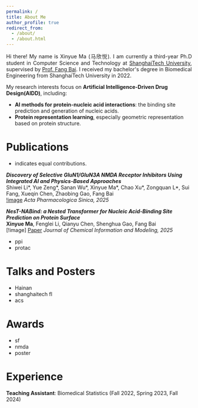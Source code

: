 ```yaml
---
permalink: /
title: About Me
author_profile: true
redirect_from: 
  - /about/
  - /about.html
---
```


<p align="justify">
Hi there! My name is Xinyue Ma (马欣悦). I am currently a third-year Ph.D student in Computer Science and Technology at <a href="https://www.shanghaitech.edu.cn/">ShanghaiTech University</a>, supervised by <a href="https://bailab.siais.shanghaitech.edu.cn/">Prof. Fang Bai</a>. I received my bachelor's degree in Biomedical Engineering from ShanghaiTech University in 2022. <br /> 
</p>

My research interests focus on <b>Artificial Intelligence-Driven Drug Design(AIDD)</b>, including:
- <b>AI methods for protein-nucleic acid interactions</b>: the binding site prediction and generation of nucleic acids.
- <b>Protein representation learning</b>, especially geometric representation based on protein structure.


Publications
======

* indicates equal contributions.

**_Discovery of Selective GluN1/GluN3A NMDA Receptor Inhibitors Using Integrated AI and Physics-Based Approaches_**\
Shiwei Li\*, Yue Zeng\*, Sanan Wu\*, Xinyue Ma\*, Chao Xu\*, Zongquan L\*, Sui Fang, Xueqin Chen, Zhaobing Gao, Fang Bai \
[!image]()
_Acta Pharmacologica Sinica, 2025_


**_NesT-NABind: a Nested Transformer for Nucleic Acid-Binding Site Prediction on Protein Surface_** \
**Xinyue Ma**, Fenglei Li, Qianyu Chen, Shenghua Gao, Fang Bai \
[!image]
[Paper](https://pubs.acs.org/doi/10.1021/acs.jcim.4c01765) 
_Journal of Chemical Information and Modeling, 2025_


- ppi
- protac

Talks and Posters
======
- Hainan
- shanghaitech fl
- acs

Awards
======
- sf
- nmda
- poster

Experience
======
**Teaching Assistant**: Biomedical Statistics (Fall 2022, Spring 2023, Fall 2024)
